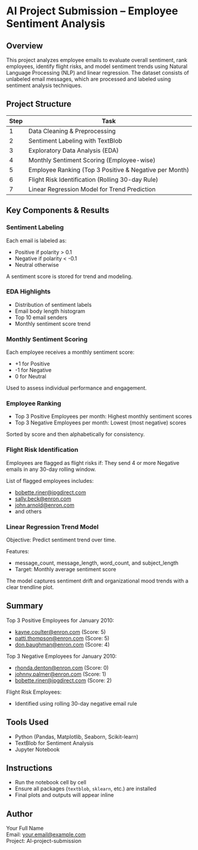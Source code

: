 # AI Project Submission – Employee Sentiment Analysis

## Overview

This project analyzes employee emails to evaluate overall sentiment, rank employees, identify flight risks, and model sentiment trends using Natural Language Processing (NLP) and linear regression. The dataset consists of unlabeled email messages, which are processed and labeled using sentiment analysis techniques.

## Project Structure

| Step | Task |
|------|------|
| 1   | Data Cleaning & Preprocessing |
| 2   | Sentiment Labeling with TextBlob |
| 3   | Exploratory Data Analysis (EDA) |
| 4   | Monthly Sentiment Scoring (Employee-wise) |
| 5   | Employee Ranking (Top 3 Positive & Negative per Month) |
| 6   | Flight Risk Identification (Rolling 30-day Rule) |
| 7   | Linear Regression Model for Trend Prediction |

## Key Components & Results

### Sentiment Labeling

Each email is labeled as:
- Positive if polarity > 0.1
- Negative if polarity < -0.1
- Neutral otherwise

A sentiment score is stored for trend and modeling.

### EDA Highlights

- Distribution of sentiment labels
- Email body length histogram
- Top 10 email senders
- Monthly sentiment score trend

### Monthly Sentiment Scoring

Each employee receives a monthly sentiment score:
- +1 for Positive
- -1 for Negative
- 0 for Neutral

Used to assess individual performance and engagement.

### Employee Ranking

- Top 3 Positive Employees per month: Highest monthly sentiment scores
- Top 3 Negative Employees per month: Lowest (most negative) scores

Sorted by score and then alphabetically for consistency.

### Flight Risk Identification

Employees are flagged as flight risks if:
They send 4 or more Negative emails in any 30-day rolling window.

List of flagged employees includes:
- bobette.riner@ipgdirect.com
- sally.beck@enron.com
- john.arnold@enron.com
- and others

### Linear Regression Trend Model

Objective: Predict sentiment trend over time.

Features:
- message_count, message_length, word_count, and subject_length
- Target: Monthly average sentiment score

The model captures sentiment drift and organizational mood trends with a clear trendline plot.

## Summary

Top 3 Positive Employees for January 2010:
- kayne.coulter@enron.com (Score: 5)
- patti.thompson@enron.com (Score: 5)
- don.baughman@enron.com (Score: 4)

Top 3 Negative Employees for January 2010:
- rhonda.denton@enron.com (Score: 0)
- johnny.palmer@enron.com (Score: 1)
- bobette.riner@ipgdirect.com (Score: 2)

Flight Risk Employees:
- Identified using rolling 30-day negative email rule

## Tools Used

- Python (Pandas, Matplotlib, Seaborn, Scikit-learn)
- TextBlob for Sentiment Analysis
- Jupyter Notebook

## Instructions

- Run the notebook cell by cell
- Ensure all packages (`textblob`, `sklearn`, etc.) are installed
- Final plots and outputs will appear inline

## Author

Your Full Name  
Email: your.email@example.com  
Project: AI-project-submission
